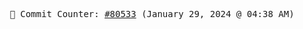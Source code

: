 <p align="center">
    <samp>
        📮 Commit Counter: <a href="https://github.com/Javascript-void0/Javascript-void0/commits/main">#80533</a> (January 29, 2024 @ 04:38 AM)
    </samp>
</p>
